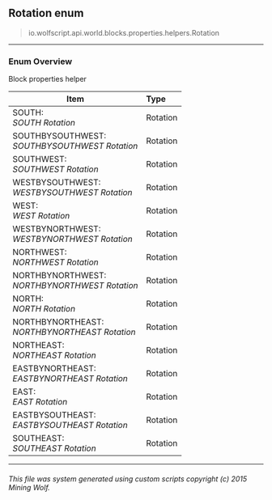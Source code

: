 ## Rotation __enum__

>io.wolfscript.api.world.blocks.properties.helpers.Rotation

---

### Enum Overview

Block properties helper

Item | Type   
--- | :--- 
SOUTH: <br> _SOUTH Rotation_ | Rotation
SOUTHBYSOUTHWEST: <br> _SOUTHBYSOUTHWEST Rotation_ | Rotation
SOUTHWEST: <br> _SOUTHWEST Rotation_ | Rotation
WESTBYSOUTHWEST: <br> _WESTBYSOUTHWEST Rotation_ | Rotation
WEST: <br> _WEST Rotation_ | Rotation
WESTBYNORTHWEST: <br> _WESTBYNORTHWEST Rotation_ | Rotation
NORTHWEST: <br> _NORTHWEST Rotation_ | Rotation
NORTHBYNORTHWEST: <br> _NORTHBYNORTHWEST Rotation_ | Rotation
NORTH: <br> _NORTH Rotation_ | Rotation
NORTHBYNORTHEAST: <br> _NORTHBYNORTHEAST Rotation_ | Rotation
NORTHEAST: <br> _NORTHEAST Rotation_ | Rotation
EASTBYNORTHEAST: <br> _EASTBYNORTHEAST Rotation_ | Rotation
EAST: <br> _EAST Rotation_ | Rotation
EASTBYSOUTHEAST: <br> _EASTBYSOUTHEAST Rotation_ | Rotation
SOUTHEAST: <br> _SOUTHEAST Rotation_ | Rotation



---



###### This file was system generated using custom scripts copyright (c) 2015 Mining Wolf.
	

